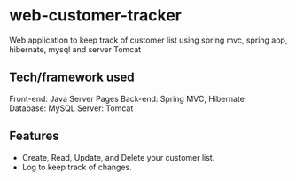 # web-customer-tracker
Web application to keep track of customer list using spring mvc, spring aop, hibernate, mysql and server Tomcat 
## Tech/framework used

Front-end:
Java Server Pages
Back-end:
Spring MVC, Hibernate  
Database:
MySQL
Server:
Tomcat

## Features
- Create, Read, Update, and Delete your customer list.
- Log to keep track of changes.

